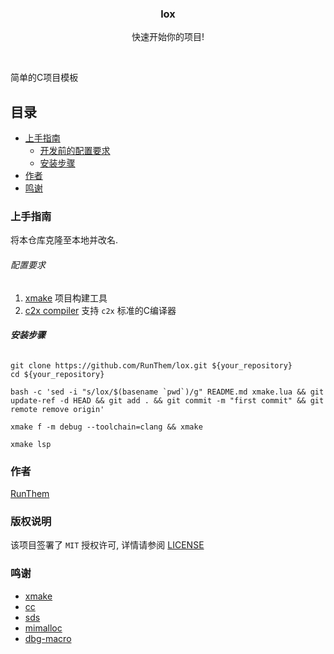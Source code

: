 <p align="center">
<!--
  <a href="https://github.com/RunThem/lox/">
    <img src="images/logo.png" alt="Logo" width="80" height="80">
  </a>
-->

  <h3 align="center">lox</h3>
  <p align="center">快速开始你的项目!</p>
</p>
<br />

 简单的C项目模板
 
## 目录

- [上手指南](#上手指南)
  - [开发前的配置要求](#配置要求)
  - [安装步骤](#安装步骤)
- [作者](#作者)
- [鸣谢](#鸣谢)

### 上手指南

将本仓库克隆至本地并改名.

###### 配置要求

1. [xmake](https://github.com/xmake-io/xmake) 项目构建工具
2. [c2x compiler](https://zh.cppreference.com/w/c/23) 支持 `c2x` 标准的C编译器

###### **安装步骤**

```shell
git clone https://github.com/RunThem/lox.git ${your_repository}
cd ${your_repository}

bash -c 'sed -i "s/lox/$(basename `pwd`)/g" README.md xmake.lua && git update-ref -d HEAD && git add . && git commit -m "first commit" && git remote remove origin'

xmake f -m debug --toolchain=clang && xmake

xmake lsp
```

### 作者

<a href="mailto:iccy.fun@outlook.com">RunThem</a>

### 版权说明

该项目签署了 `MIT` 授权许可, 详情请参阅 [LICENSE](https://github.com/RunThem/lox/blob/master/LICENSE)

### 鸣谢

- [xmake](https://github.com/xmake-io/xmake)
- [cc](https://github.com/JacksonAllan/CC)
- [sds](https://github.com/antirez/sds)
- [mimalloc](https://github.com/microsoft/mimalloc)
- [dbg-macro](https://github.com/eerimoq/dbg-macro)
